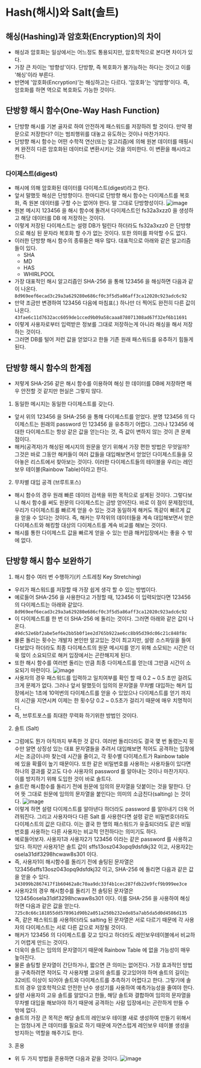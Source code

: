 # Hash(해시)와 Salt(솔트)
## 해싱(Hashing)과 암호화(Encryption)의 차이
- 해싱과 암호화는 일상에서는 어느정도 통용되지만, 암호학적으로 본다면 차이가 있다.
- 가장 큰 차이는 '방향성'이다. 단방향, 즉 복호화가 불가능하는 하다는 것이고 이를 '해싱'이라 부른다.
- 반면에 '암호화(Encryption)'는 해싱하고는 다르다. '암호화'는 '양방향'이다. 즉, 암호화를 하면 역으로 복호화도 가능한 것이다.
## 단방향 해시 함수(One-Way Hash Function)
- 단방향 해시를 기본 골자로 하여 안전하게 패스워드를 저장하려 할 것이다. 만약 평문으로 저장한다? 이는 범죄행위를 대놓고 유도하는 것이나 마찬가지다.
- 단방향 해시 함수는 어떤 수학적 연산(또는 알고리즘)에 의해 원본 데이터를 매핑시켜 완전히 다른 암호화된 데이터로 변환시키는 것을 의미한다. 이 변환을 해시라고 한다.
### 다이제스트(digest)
- 해시에 의해 암호화된 데이터를 다이제스트(digest)라고 한다.
- 앞서 말했듯 해싱은 단방향이다. 한마디로 단방향 해시 함수는 다이제스트를 복호화, 즉 원본 데이터를 구할 수는 없어야 한다. 말 그대로 단방향성이다.
![image](https://github.com/gijeogiya/TIL/assets/97646078/b21c8de4-8cf9-4298-bc75-574538a3a182)
- 원본 메시지 123456 을 해시 함수에 돌려서 다이제스트인 fs32a3xzz0 을 생성하고 해당 데이터를 DB 에 저장하는 것이다.
- 이렇게 저장된 다이제스트는 설령 DB가 털린다 하더라도 fs32a3xzz0 은 단방향으로 해싱 된 문자라 복호화 할 수가 없는 것이다. 또한 의미를 파악할 수도 없다.
- 이러한 단방향 해시 함수의 종류들은 매우 많다. 대표적으로 아래와 같은 알고리즘들이 있다.
  - SHA
  - MD
  - HAS
  - WHIRLPOOL
- 가장 대표적인 해시 알고리즘인 SHA-256 을 통해 123456 을 해싱하면 다음과 같이 나온다.
`8d969eef6ecad3c29a3a629280e686cf0c3f5d5a86aff3ca12020c923adc6c92`
- 만약 조금만 변경하여 123456 다음에 마침표(.) 하나만 더 찍어도 완전히 다른 값이 나온다.
`43fae6c11d7632acc6059de1cced9b09a58caaa878071308ad67f32ef6b11691`
- 이렇게 사용자로부터 입력받은 정보를 그대로 저장하는게 아니라 해싱을 해서 저장하는 것이다.
- 그러면 DB를 털어 저런 값을 얻었다고 한들 기존 원래 패스워드를 유추하기 힘들게 된다.
## 단방향 해시 함수의 한계점
- 저렇게 SHA-256 같은 해시 함수를 이용하여 해싱 한 데이터를 DB에 저장하면 매우 안전할 것 같지만 현실은 그렇지 않다.
1. 동일한 메시지는 동일한 다이제스트를 갖는다.
- 앞서 위의 123456 을 SHA-256 을 통해 다이제스트를 얻었다. 분명 123456 의 다이제스트는 원래의 password 인 123456 을 유추하기 어렵다. 그러나 123456 에 대한 다이제스트는 항상 같은 값을 얻는다는 것, 즉 값이 변하지 않는 것이 큰 문제점이다.
- 해커(공격자)가 해싱된 메시지의 원문을 얻기 위해서 가장 편한 방법은 무엇일까? 그것은 바로 그동안 해커들이 여러 값들을 대입해보면서 얻었던 다이제스트들을 모아놓은 리스트에서 찾아보는 것이다. 이러한 다이제스트들의 테이블을 우리는 레인보우 테이블(Rainbow Table)이라고 한다.
2. 무차별 대입 공격 (브루트포스)
- 해시 함수의 경우 원래 빠른 데이터 검색을 위한 목적으로 설계된 것이다. 그렇다보니 해시 함수를 써도 원문의 다이제스트는 금방 얻어진다. 바로 이 점이 문제점인데, 우리가 다이제스트를 빠르게 얻을 수 있는 것과 동일하게 해커도 똑같이 빠르게 값을 얻을 수 있다는 것이다. 즉, 해커는 무작위의 데이터들을 계속 대입해보면서 얻은 다이제스트와 해킹할 대상의 다이제스트를 계속 비교를 해보는 것이다.
- 해시를 통한 다이제스트 값을 빠르게 얻을 수 있는 만큼 해커입장에서는 좋을 수 밖에 없다.
## 단방향 해시 함수 보완하기
1. 해시 함수 여러 번 수행하기(키 스트레칭 Key Stretching)
- 우리가 패스워드를 저장할 때 가장 쉽게 생각 할 수 있는 방법이다.
- 예로들어 SHA-256 을 사용한다고 가정할 때, 123456 이 입력되었다면 123456 의 다이제스트는 아래와 같았다.
`8d969eef6ecad3c29a3a629280e686cf0c3f5d5a86aff3ca12020c923adc6c92`
- 이 다이제스트를 한 번 더 SHA-256 에 돌리는 것이다. 그러면 아래와 같은 값이 나온다.
`49dc52e6bf2abe5ef6e2bb5b0f1ee2d765b922ae6cc8b95d39dc06c21c848f8c`
- 물론 돌리는 횟수는 개발자 본인만 알고있는 것이 최고지만, 설령 소스파일을 들여다보았다 하더라도 최종 다이제스트의 원문 메시지를 얻기 위해 소모되는 시간은 더욱 많이 소요되므로 해커 입장에서는 곤란해지게 된다.
- 또한 해시 함수를 여러번 돌리는 만큼 최종 다이제스트를 얻는데 그만큼 시간이 소요되기 마련이다.
![image](https://github.com/gijeogiya/TIL/assets/97646078/937fedba-856d-4ec6-a40f-24287774c2ab)
- 사용자의 경우 패스워드를 입력하고 일치여부를 확인 할 때 0.2 ~ 0.5 초만 걸려도 크게 문제가 없다. 그러나 앞서 말했듯이 임의의 문자열을 무차별 대입하는 해커 입장에서는 1초에 10억번의 다이제스트를 얻을 수 있었으나 다이제스트를 얻기 까지의 시간을 지연시켜 이제는 한 횟수당 0.2 ~ 0.5초가 걸리기 때문에 매우 치명적이다.
- 즉, 브루트포스를 최대한 무력화 하기위한 방법인 것이다.
2. 솔트 (Salt)
- 그럼에도 뭔가 아직까지 부족한 것 같다. 여러번 돌리더라도 결국 몇 번 돌렸는지 횟수만 알면 상징성 있는 대표 문자열들을 추려서 대입해보면 적어도 공격하는 입장에서는 조금이나마 찾는데 시간을 줄이고, 각 횟수별 다이제스트가 Rainbow table 에 있을 확률이 높기 때문이다. 또한 같은 비밀번호를 사용하는 사용자들이 있다면 하나의 결과를 갖고도 다수 사용자의 password 를 알아내는 것이나 마찬가지다. 이를 방지하기 위해 도입한 것이 바로 솔트다.
- 솔트란 해시함수를 돌리기 전에 원문에 임의의 문자열을 덧붙이는 것을 말한다. 단어 뜻 그대로 원문에 임의의 문자열을 붙인다는 의미의 소금친다(salting) 는 것이다.
![image](https://github.com/gijeogiya/TIL/assets/97646078/e7505bc3-628e-4db1-8a0f-55f79202ed58)
- 이렇게 하면 설령 다이제스트를 알아낸다 하더라도 password 를 알아내기 더욱 어려워진다. 그리고 사용자마다 다른 Salt 를 사용한다면 설령 같은 비밀번호더라도 다이제스트의 값은 다르다. 이는 결국 한 명의 패스워드가 유출되더라도 같은 비밀번호를 사용하는 다른 사용자는 비교적 안전하다는 의미기도 하다.
- 예로들어보자. 사용자1과 사용자2가 123456 이라는 같은 password 를 사용하고 있다. 하지만 사용자1은 솔트 값이 sffs13osz043opq9dsfdkj32 이고, 사용자2는 osela31dif3298hcwaw8s301 이다.
- 즉, 사용자1이 해시함수를 돌리기 전에 솔팅된 문자열은 123456sffs13osz043opq9dsfdkj32 이고, SHA-256 에 돌리면 다음과 같은 값을 얻을 수 있다.
`343099b2867417f1b60462a8c70aa9dc33f4b1cec287fdb22e9fcf9b999ee3ce`
- 사용자2의 경우 해시함수를 돌리기 전 솔팅된 문자열은 123456osela31dif3298hcwaw8s301 이다. 이를 SHA-256 을 사용하여 해싱 하면 다음과 같은 값을 얻는다.
`725c8c66c181855dd578961d90b2a051a250b232ede85a7ab5da5d0d4586d135`
- 즉, 같은 패스워드를 사용하더라도 salting 된 문자열은 서로 다르기 때문에 각 사용자의 다이제스트는 서로 다른 값으로 저장될 것이다.
- 해커가 123456 의 다이제스트를 갖고 있다고 하더라도 레인보우테이블에서 비교하기 어렵게 만드는 것이다.
- 더욱이 솔트는 임의의 문자열이기 때문에 Rainbow Table 에 없을 가능성이 매우 높아진다.
- 물론 솔팅할 문자열이 간단하거나, 짧으면 큰 의미는 없어진다. 가장 효과적인 방법을 구축하려면 적어도 각 사용자별 고유의 솔트를 갖고있어야 하며 솔트의 길이는 32비트 이상이 되어야 솔트와 다이제스트를 추측하기 어렵다고 한다. 그렇기에 솔트의 경우 암호학적으로 안전한 난수 생성기를 사용하여 예측가능성을 줄여야 한다.
- 설령 사용자의 고유 솔트를 알았다고 한들, 해당 솔트와 결합하여 임의의 문자열을 무차별 대입을 해보아야 하기 때문에 공격하는 사람 입장에서는 곤란하게 만들 수 밖에 없다.
- 솔트의 가장 큰 목적은 해당 솔트의 레인보우 테이블 새로 생성하여 만들기 위해서는 엄청나게 큰 데이터를 필요로 하기 때문에 자연스럽게 레인보우 테이블 생성을 방지하는 역할을 해주기도 한다.
3. 혼용
- 위 두 가지 방법을 혼용하면 다음과 같을 것이다.
![image](https://github.com/gijeogiya/TIL/assets/97646078/d0b23f19-ac04-47a5-9334-8ac7fa6e1e69)
